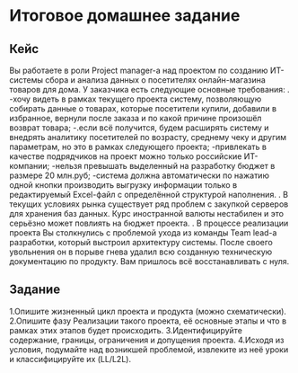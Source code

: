 
# Итоговое домашнее задание
## Кейс
Вы работаете в роли Project manager-а над проектом по созданию ИТ-системы сбора и анализа данных о посетителях онлайн-магазина товаров для дома. У заказчика есть следующие основные требования:
.
-хочу видеть в рамках текущего проекта систему, позволяющую собирать данные о товарах, которые посетители купили, добавили в избранное, вернули после заказа и по какой причине произошёл возврат товара;
-.если всё получится, будем расширять систему и внедрять аналитику посетителей по возрасту, среднему чеку и другим параметрам, но это в рамках следующего проекта;
-привлекать в качестве подрядчиков на проект можно только российские ИТ-компании;
-нельзя превышать выделенный на разработку бюджет в размере 20 млн.руб;
-система должна автоматически по нажатию одной кнопки производить выгрузку информации только в редактируемый Excel-файл с определённой структурой наполнения.
.
В текущих условиях рынка существует ряд проблем с закупкой серверов для хранения баз данных. Курс иностранной валюты нестабилен и это серьёзно может повлиять на бюджет проекта.
.
В процессе реализации проекта Вы столкнулись с проблемой ухода из команды Team lead-а разработки, который выстроил архитектуру системы. После своего увольнения он в порыве гнева удалил всю созданную техническую документацию по продукту. Вам пришлось всё восстанавливать с нуля.

## Задание

1.Опишите жизненный цикл проекта и продукта (можно схематически).
2.Опишите фазу Реализации такого проекта, её основные этапы и что в рамках этих этапов будет происходить.
3.Идентифицируйте содержание, границы, ограничения и допущения проекта.
4.Исходя из условия, подумайте над возникшей проблемой, извлеките из неё уроки и классифицируйте их (LL/L2L).
